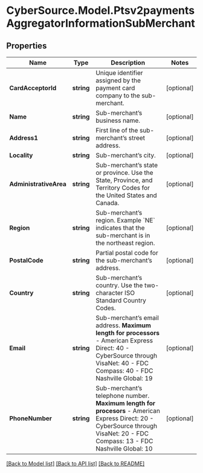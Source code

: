 # CyberSource.Model.Ptsv2paymentsAggregatorInformationSubMerchant
## Properties

Name | Type | Description | Notes
------------ | ------------- | ------------- | -------------
**CardAcceptorId** | **string** | Unique identifier assigned by the payment card company to the sub-merchant. | [optional] 
**Name** | **string** | Sub-merchant’s business name. | [optional] 
**Address1** | **string** | First line of the sub-merchant’s street address. | [optional] 
**Locality** | **string** | Sub-merchant’s city. | [optional] 
**AdministrativeArea** | **string** | Sub-merchant’s state or province. Use the State, Province, and Territory Codes for the United States and Canada.  | [optional] 
**Region** | **string** | Sub-merchant’s region. Example &#x60;NE&#x60; indicates that the sub-merchant is in the northeast region. | [optional] 
**PostalCode** | **string** | Partial postal code for the sub-merchant’s address. | [optional] 
**Country** | **string** | Sub-merchant’s country. Use the two-character ISO Standard Country Codes. | [optional] 
**Email** | **string** | Sub-merchant’s email address.  **Maximum length for processors**   - American Express Direct: 40  - CyberSource through VisaNet: 40  - FDC Compass: 40  - FDC Nashville Global: 19  | [optional] 
**PhoneNumber** | **string** | Sub-merchant’s telephone number.  **Maximum length for procesors**   - American Express Direct: 20  - CyberSource through VisaNet: 20  - FDC Compass: 13  - FDC Nashville Global: 10  | [optional] 

[[Back to Model list]](../README.md#documentation-for-models) [[Back to API list]](../README.md#documentation-for-api-endpoints) [[Back to README]](../README.md)

